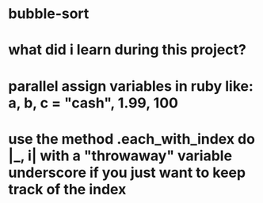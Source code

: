 # bubble-sort
# what did i learn during this project?
# parallel assign variables in ruby like: a, b, c = "cash", 1.99, 100
# use the method .each_with_index do |_, i| with a "throwaway" variable underscore if you just want to keep track of the index